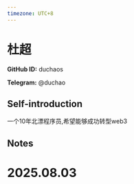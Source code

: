 ```yaml
---
timezone: UTC+8
---
```


# 杜超

**GitHub ID:** duchaos

**Telegram:** @duchao

## Self-introduction

一个10年北漂程序员,希望能够成功转型web3

## Notes

<!-- Content_START -->

# 2025.08.03


<!-- Content_END -->

